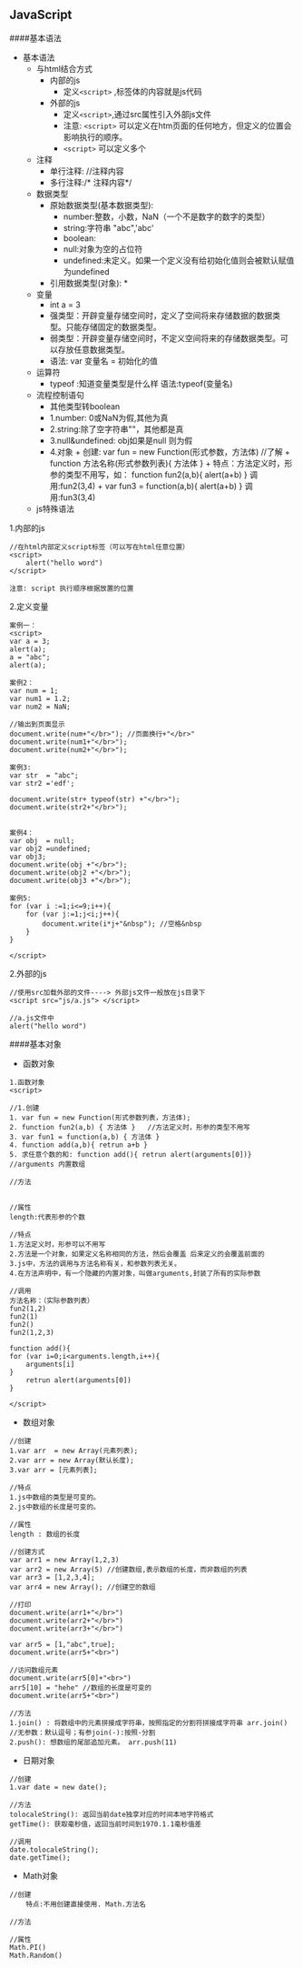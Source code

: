 ## JavaScript

####基本语法

+ 基本语法
	+ 与html结合方式
		+ 内部的js 
			* 定义`<script>` ,标签体的内容就是js代码
		+ 外部的js 
		   * 定义`<script>`,通过src属性引入外部js文件
		   * 注意: `<script>` 可以定义在htm页面的任何地方，但定义的位置会影响执行的顺序。
		   * `<script>` 可以定义多个
	+ 注释
		+ 单行注释: //注释内容
		+ 多行注释:/* 注释内容*/ 
	+ 数据类型
		+ 原始数据类型(基本数据类型):
		   * number:整数，小数，NaN（一个不是数字的数字的类型）
		   * string:字符串 "abc",'abc'
		   * boolean:
		   * null:对象为空的占位符
		   * undefined:未定义。如果一个定义没有给初始化值则会被默认赋值为undefined
		+ 引用数据类型(对象): 
			*  
	+ 变量
	  * int a = 3
	  * 强类型：开辟变量存储空间时，定义了空间将来存储数据的数据类型。只能存储固定的数据类型。
	  * 弱类型：开辟变量存储空间时，不定义空间将来的存储数据类型。可以存放任意数据类型。
	  * 语法: var 变量名 = 初始化的值
	+ 运算符
	  * typeof :知道变量类型是什么样 语法:typeof(变量名) 
	+ 流程控制语句 	
	  * 其他类型转boolean
	  * 1.number:	0或NaN为假,其他为真
	  * 2.string:除了空字符串""，其他都是真
	  * 3.null&undefined: obj如果是null 则为假
	  * 4.对象 
	  		+  创建: var fun = new Function(形式参数，方法体) //了解
	  		+  function 方法名称(形式参数列表){ 方法体 }
	  		+  特点：方法定义时，形参的类型不用写，如： function fun2(a,b){ alert(a+b) } 调用:fun2(3,4)
	  		+  var fun3  = function(a,b){ alert(a+b) } 调用:fun3(3,4)
	+ js特殊语法

1.内部的js

```
//在html内部定义script标签（可以写在html任意位置）
<script>
	alert("hello word")
</script>

注意: script 执行顺序根据放置的位置
```

2.定义变量

```
案例一：
<script>
var a = 3;
alert(a);
a = "abc";
alert(a);

案例2：
var num = 1;
var num1 = 1.2;
var num2 = NaN;

//输出到页面显示
document.write(num+"</br>"); //页面换行+"</br>"
document.write(num1+"</br>");
document.write(num2+"</br>");

案例3:
var str  = "abc";
var str2 ='edf';

document.write(str+ typeof(str) +"</br>");
document.write(str2+"</br>");


案例4：
var obj  = null;
var obj2 =undefined;
var obj3;
document.write(obj +"</br>");
document.write(obj2 +"</br>");
document.write(obj3 +"</br>");

案例5:
for (var i :=1;i<=9;i++){
	for (var j:=1;j<i;j++){
		document.write(i*j+"&nbsp"); //空格&nbsp
	}
}

</script>

```

2.外部的js

```
//使用src加载外部的文件----> 外部js文件一般放在js目录下 
<script src="js/a.js"> </script>

//a.js文件中
alert("hello word")
```

####基本对象

+ 函数对象 

```
1.函数对象
<script>

//1.创建
1. var fun = new Function(形式参数列表，方法体);
2. function fun2(a,b) { 方法体 }	//方法定义时，形参的类型不用写
3. var fun1 = function(a,b) { 方法体 }
4. function add(a,b){ retrun a+b }
5. 求任意个数的和: function add(){ retrun alert(arguments[0])}  //arguments 内置数组

//方法


//属性
length:代表形参的个数

//特点
1.方法定义时，形参可以不用写
2.方法是一个对象，如果定义名称相同的方法，然后会覆盖 后来定义的会覆盖前面的
3.js中，方法的调用与方法名称有关，和参数列表无关。
4.在方法声明中，有一个隐藏的内置对象，叫做arguments,封装了所有的实际参数

//调用
方法名称：（实际参数列表）
fun2(1,2)
fun2(1)
fun2()
fun2(1,2,3)

function add(){ 
for (var i=0;i<arguments.length,i++){
	arguments[i]
}
	retrun alert(arguments[0])
} 

</script>
```


+ 数组对象 

```
//创建 
1.var arr  = new Array(元素列表);
2.var arr = new Array(默认长度);
3.var arr = [元素列表];

//特点 
1.js中数组的类型是可变的。
2.js中数组的长度是可变的。

//属性
length : 数组的长度

//创建方式
var arr1 = new Array(1,2,3)
var arr2 = new Array(5)	//创建数组,表示数组的长度，而非数组的列表
var arr3 = [1,2,3,4];
var arr4 = new Array(); //创建空的数组

//打印
document.write(arr1+"</br>")
document.write(arr2+"</br>")
document.write(arr3+"</br>")

var arr5 = [1,"abc",true];
document.write(arr5+"<br>")

//访问数组元素
document.write(arr5[0]+"<br>")
arr5[10] = "hehe" //数组的长度是可变的
document.write(arr5+"<br>")

//方法
1.join() : 将数组中的元素拼接成字符串，按照指定的分割符拼接成字符串 arr.join() //无参数：默认逗号；有参join(-):按照-分割
2.push(): 想数组的尾部追加元素。 arr.push(11)
```

+ 日期对象

```
//创建
1.var date = new date();

//方法
tolocaleString(): 返回当前date独享对应的时间本地字符格式
getTime(): 获取毫秒值，返回当前时间到1970.1.1毫秒值差

//调用
date.tolocaleString();
date.getTime();
```

+ Math对象

```
//创建
	特点:不用创建直接使用. Math.方法名

//方法

//属性
Math.PI()
Math.Random() 

```













